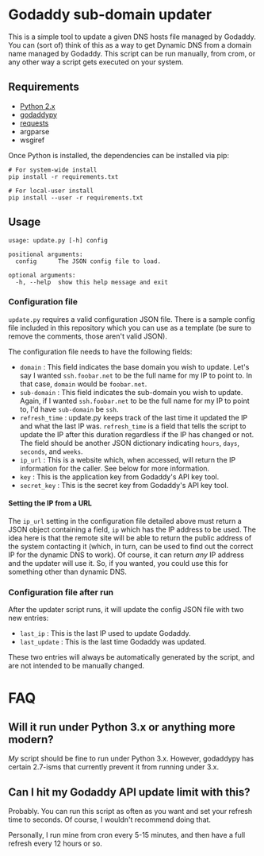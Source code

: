 # Godaddy sub-domain updater

This is a simple tool to update a given DNS hosts file managed by Godaddy.
You can (sort of) think of this as a way to get Dynamic DNS from a domain name
managed by Godaddy. This script can be run manually, from crom, or any other
way a script gets executed on your system.

## Requirements

* [Python 2.x](https://www.python.org/)
* [godaddypy](https://github.com/eXamadeus/godaddypy)
* [requests](http://docs.python-requests.org/en/master/)
* argparse
* wsgiref

Once Python is installed, the dependencies can be installed via pip:

```
# For system-wide install
pip install -r requirements.txt

# For local-user install
pip install --user -r requirements.txt
```

## Usage

```
usage: update.py [-h] config

positional arguments:
  config      The JSON config file to load.

optional arguments:
  -h, --help  show this help message and exit
```

### Configuration file

`update.py` requires a valid configuration JSON file. There is a sample config
file included in this repository which you can use as a template (be sure to
remove the comments, those aren't valid JSON).

The configuration file needs to have the following fields:

* `domain` : This field indicates the base domain you wish to update. Let's say
I wanted `ssh.foobar.net` to be the full name for my IP to point to. In that
case, `domain` would be `foobar.net`.
* `sub-domain` : This field indicates the sub-domain you wish to update. Again,
if I wanted `ssh.foobar.net` to be the full name for my IP to point to, I'd
have `sub-domain` be `ssh`.
* `refresh_time` : update.py keeps track of the last time it updated the IP
and what the last IP was. `refresh_time` is a field that tells the script to
update the IP after this duration regardless if the IP has changed or not. The
field should be another JSON dictionary indicating `hours`, `days`, `seconds`,
and `weeks`.
* `ip_url` : This is a website which, when accessed, will return the IP
information for the caller. See below for more information.
* `key` : This is the application key from Godaddy's API key tool.
* `secret_key` : This is the secret key from Godaddy's API key tool.

#### Setting the IP from a URL

The `ip_url` setting in the configuration file detailed above must return a
JSON object containing a field, `ip` which has the IP address to be used. The
idea here is that the remote site will be able to return the public address of
the system contacting it (which, in turn, can be used to find out the correct
IP for the dynamic DNS to work). Of course, it can return *any* IP address
and the updater will use it. So, if you wanted, you could use this for
something other than dynamic DNS.

### Configuration file after run

After the updater script runs, it will update the config JSON file with two
new entries:

* `last_ip` : This is the last IP used to update Godaddy.
* `last_update` : This is the last time Godaddy was updated.

These two entries will always be automatically generated by the script, and are
not intended to be manually changed.

# FAQ

## Will it run under Python 3.x or anything more modern?

*My* script should be fine to run under Python 3.x. However, godaddypy has
certain 2.7-isms that currently prevent it from running under 3.x.

## Can I hit my Godaddy API update limit with this?

Probably. You can run this script as often as you want and set your refresh
time to seconds. Of course, I wouldn't recommend doing that.

Personally, I run mine from cron every 5-15 minutes, and then have a full
refresh every 12 hours or so.
